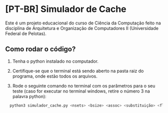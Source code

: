 # [PT-BR] Simulador de Cache

Este é um projeto educacional do curso de Ciência da Computação feito na disciplina de Arquitetura e Organização de Computadores II (Universidade Federal de Pelotas).

## Como rodar o código?

1. Tenha o python instalado no computador.

2. Certifique-se que o terminal está sendo aberto na pasta raiz do programa, onde estão todos os arquivos.

3. Rode o seguinte comando no terminal com os parâmetros para o seu teste (caso for executar no terminal windows, retire o número 3 na palavra python):

 ```bash
   python3 simulador_cache.py <nsets> <bsize> <assoc> <substituição> <flagsaida> <arquivo_de_entrada>
   ```

